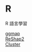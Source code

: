 # R
R 語言學習<br>

<a href="https://github.com/cinngyang/R/blob/master/R-ggmap.ipyn">ggmap</a><br>
<a href="https://github.com/cinngyang/R/blob/master/ReShap2.ipynb">ReShap2</a><br>
<a href="https://github.com/cinngyang/R/blob/master/Cluster.ipynb">Cluster</a><br>
